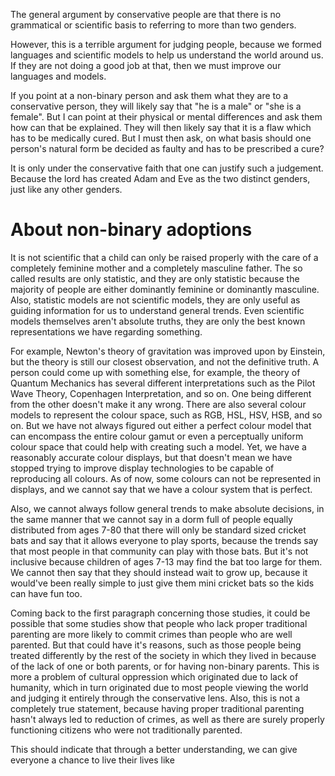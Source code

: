 The general argument by conservative people are that there is no grammatical or scientific basis to referring to more than two genders.

However, this is a terrible argument for judging people, because we formed languages and scientific models to help us understand the world around us. If they are not doing a good job at that, then we must improve our languages and models.


If you point at a non-binary person and ask them what they are to a conservative person, they will likely say that "he is a male" or "she is a female". But I can point at their physical or mental differences and ask them how can that be explained. They will then likely say that it is a flaw which has to be medically cured. But I must then ask, on what basis should one person's natural form be decided as faulty and has to be prescribed a cure?

It is only under the conservative faith that one can justify such a judgement. Because the lord has created Adam and Eve as the two distinct genders, just like any other genders.

# About non-binary adoptions
It is not scientific that a child can only be raised properly with the care of a completely feminine mother and a completely masculine father. The so called results are only statistic, and they are only statistic because the majority of people are either dominantly feminine or dominantly masculine. Also, statistic models are not scientific models, they are only useful as guiding information for us to understand general trends. Even scientific models themselves aren't absolute truths, they are only the best known representations we have regarding something.

For example, Newton's theory of gravitation was improved upon by Einstein, but the theory is still our closest observation, and not the definitive truth. A person could come up with something else, for example, the theory of Quantum Mechanics has several different interpretations such as the Pilot Wave Theory, Copenhagen Interpretation, and so on. One being different from the other doesn't make it any wrong. There are also several colour models to represent the colour space, such as RGB, HSL, HSV, HSB, and so on. But we have not always figured out either a perfect colour model that can encompass the entire colour gamut or even a perceptually uniform colour space that could help with creating such a model. Yet, we have a reasonably accurate colour displays, but that doesn't mean we have stopped trying to improve display technologies to be capable of reproducing all colours. As of now, some colours can not be represented in displays, and we cannot say that we have a colour system that is perfect.

Also, we cannot always follow general trends to make absolute decisions, in the same manner that we cannot say in a dorm full of people equally distributed from ages 7-80 that there will only be standard sized cricket bats and say that it allows everyone to play sports, because the trends say that most people in that community can play with those bats. But it's not inclusive because children of ages 7-13 may find the bat too large for them. We cannot then say that they should instead wait to grow up, because it would've been really simple to just give them mini cricket bats so the kids can have fun too.

Coming back to the first paragraph concerning those studies, it could be possible that some studies show that people who lack proper traditional parenting are more likely to commit crimes than people who are well parented. But that could have it's reasons, such as those people being treated differently by the rest of the society in which they lived in because of the lack of one or both parents, or for having non-binary parents. This is more a problem of cultural oppression which originated due to lack of humanity, which in turn originated due to most people viewing the world and judging it entirely through the conservative lens. Also, this is not a completely true statement, because having proper traditional parenting hasn't always led to reduction of crimes, as well as there are surely properly functioning citizens who were not traditionally parented.

This should indicate that through a better understanding, we can give everyone a chance to live their lives like 